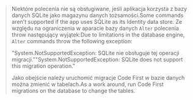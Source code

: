 > <span data-ttu-id="91abf-101">Niektóre polecenia nie są obsługiwane, jeśli aplikacja korzysta z bazy danych SQLite jako magazynu danych tożsamości.</span><span class="sxs-lookup"><span data-stu-id="91abf-101">Some commands aren't supported if the app uses SQLite as its Identity data store.</span></span> <span data-ttu-id="91abf-102">Ze względu na ograniczenia w aparacie bazy danych `Alter` polecenia throw następujący wyjątek:</span><span class="sxs-lookup"><span data-stu-id="91abf-102">Due to limitations in the database engine, `Alter` commands throw the following exception:</span></span>
>
> <span data-ttu-id="91abf-103">"System.NotSupportedException: SQLite nie obsługuje tej operacji migracji."</span><span class="sxs-lookup"><span data-stu-id="91abf-103">"System.NotSupportedException: SQLite does not support this migration operation."</span></span> 
>
> <span data-ttu-id="91abf-104">Jako obejście należy uruchomić migracje Code First w bazie danych można zmienić w tabelach.</span><span class="sxs-lookup"><span data-stu-id="91abf-104">As a work around, run Code First migrations on the database to change the tables.</span></span>
